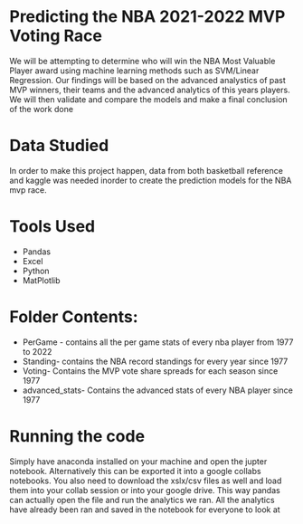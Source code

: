 
# Predicting the NBA 2021-2022 MVP Voting Race
We will be attempting to determine who will win the NBA Most Valuable Player award using machine learning methods such as SVM/Linear Regression. Our findings will be based on the advanced analystics of past MVP winners, their teams and the advanced analytics of this years players. We will then validate and compare the models and make a final conclusion of the work done

# Data Studied
In order to make this project happen, data from both basketball reference and kaggle was needed inorder to create the prediction models for the NBA mvp race.

# Tools Used 
* Pandas
* Excel
* Python
* MatPlotlib

# Folder Contents:
* PerGame - contains all the per game stats of every nba player from 1977 to 2022
* Standing- contains the NBA record standings for every year since 1977
* Voting- Contains the MVP vote share spreads for each season since 1977
* advanced_stats- Contains the advanced stats of every NBA player since 1977


# Running the code
Simply have anaconda installed on your machine and open the jupter notebook. Alternatively this can be exported it into a google collabs notebooks. You also need to download the xslx/csv files as well and load them into your collab session or into your google drive. This way pandas can actually open the file and run the analytics we ran. All the analytics have already been ran and saved in the notebook for everyone to look at

